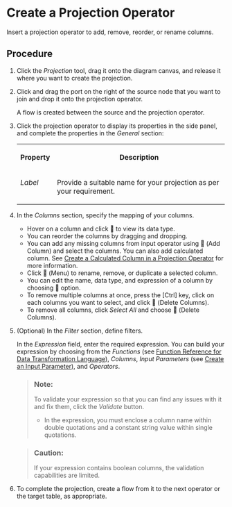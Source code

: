 <!-- loio912f74056c3f4647821731a84680fc3a -->

<link rel="stylesheet" type="text/css" href="../css/sap-icons.css"/>

# Create a Projection Operator

Insert a projection operator to add, remove, reorder, or rename columns.



<a name="loio912f74056c3f4647821731a84680fc3a__steps_sj1_c44_rrb"/>

## Procedure

1.  Click the *Projection* tool, drag it onto the diagram canvas, and release it where you want to create the projection.

2.  Click and drag the port on the right of the source node that you want to join and drop it onto the projection operator.

    A flow is created between the source and the projection operator.

3.  Click the projection operator to display its properties in the side panel, and complete the properties in the *General* section:


    <table>
    <tr>
    <th valign="top">

    Property
    
    </th>
    <th valign="top">

    Description
    
    </th>
    </tr>
    <tr>
    <td valign="top">
    
    *Label*
    
    </td>
    <td valign="top">
    
    Provide a suitable name for your projection as per your requirement.
    
    </td>
    </tr>
    </table>
    
4.  In the *Columns* section, specify the mapping of your columns.

    -   Hover on a column and click <span class="FPA-icons-V3"></span> to view its data type.
    -   You can reorder the columns by dragging and dropping.
    -   You can add any missing columns from input operator using <span class="FPA-icons-V3"></span> \(Add Column\) and select the columns. You can also add calculated column. See [Create a Calculated Column in a Projection Operator](create-a-calculated-column-in-a-projection-operator-73116a5.md) for more information.
    -   Click <span class="FPA-icons-V3"></span> \(Menu\) to rename, remove, or duplicate a selected column.
    -   You can edit the name, data type, and expression of a column by choosing <span class="FPA-icons-V3"></span> option.
    -   To remove multiple columns at once, press the [Ctrl\] key, click on each columns you want to select, and click <span class="FPA-icons-V3"></span> \(Delete Columns\).
    -   To remove all columns, click *Select All* and choose <span class="FPA-icons-V3"></span> \(Delete Columns\).

5.  \(Optional\) In the *Filter* section, define filters.

    In the *Expression* field, enter the required expression. You can build your expression by choosing from the *Functions* \(see [Function Reference for Data Transformation Language](https://help.sap.com/viewer/fd995896a5f841c696d2b6825d39f755/Cloud/en-US)\), *Columns*, *Input Parameters* \(see [Create an Input Parameter](create-an-input-parameter-a6fb3e7.md)\), and *Operators*.

    > ### Note:  
    > To validate your expression so that you can find any issues with it and fix them, click the *Validate* button.
    > 
    > -   In the expression, you must enclose a column name within double quotations and a constant string value within single quotations.

    > ### Caution:  
    > If your expression contains boolean columns, the validation capabilities are limited.

6.  To complete the projection, create a flow from it to the next operator or the target table, as appropriate.



